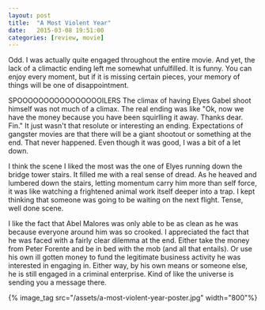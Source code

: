 ```yaml
---
layout: post
title:  "A Most Violent Year"
date:   2015-03-08 19:51:00
categories: [review, movie]
---
```

Odd. I was actually quite engaged throughout the entire movie. And yet, the lack of a climactic ending left me somewhat unfulfilled. It is funny. You can enjoy every moment, but if it is missing certain pieces, your memory of things will be one of disappointment.

SPOOOOOOOOOOOOOOOOILERS
The climax of having Elyes Gabel shoot himself was not much of a climax. The real ending was like "Ok, now we have the money because you have been squirlling it away. Thanks dear. Fin." It just wasn't that resolute or interesting an ending. Expectations of gangster movies are that there will be a giant shootout or something at the end. That never happened. Even though it was good, I was a bit of a let down.

I think the scene I liked the most was the one of Elyes running down the bridge tower stairs. It filled me with a real sense of dread. As he heaved and lumbered down the stairs, letting momentum carry him more than self force, it was like watching a frightened animal work itself deeper into a trap. I kept thinking that someone was going to be waiting on the next flight. Tense, well done scene.

I like the fact that Abel Malores was only able to be as clean as he was because everyone around him was so crooked. I appreciated the fact that he was faced with a fairly clear dilemma at the end. Either take the money from Peter Forente and be in bed with the mob (and all that entails). Or use his own ill gotten money to fund the legitimate business activity he was interested in engaging in. Either way, by his own means or someone else, he is still engaged in a criminal enterprise. Kind of like the universe is sending you a message there.

<div class="videos">
<div class="video">
{% image_tag src="/assets/a-most-violent-year-poster.jpg" width="800"%}
</div>
</div>
